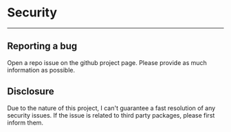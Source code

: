 # Security
___

## Reporting a bug

Open a repo issue on the github project page. Please provide as much information as possible.

## Disclosure

Due to the nature of this project, I can't guarantee a fast resolution of any security issues. If the issue is related to third party packages, please first inform them. 
